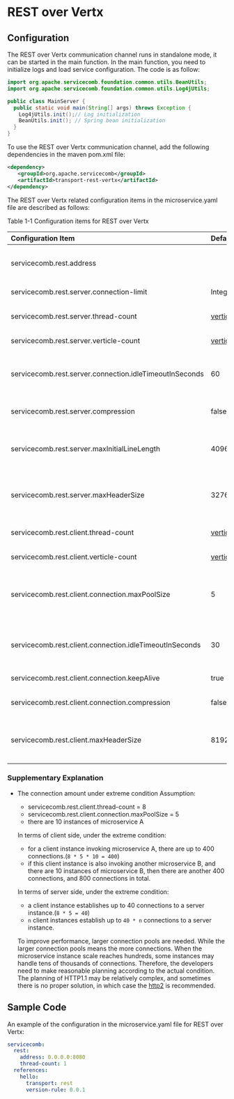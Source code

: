 # REST over Vertx

## Configuration

The REST over Vertx communication channel runs in standalone mode, it can be started in the main function. In the main function, you need to initialize logs and load service configuration. The code is as follow:

```java
import org.apache.servicecomb.foundation.common.utils.BeanUtils;
import org.apache.servicecomb.foundation.common.utils.Log4jUtils;

public class MainServer {
  public static void main(String[] args) throws Exception {
  　Log4jUtils.init();// Log initialization
  　BeanUtils.init(); // Spring bean initialization
  }
}
```

To use the REST over Vertx communication channel, add the following dependencies in the maven pom.xml file:

```xml
<dependency>
　　<groupId>org.apache.servicecomb</groupId>
　　<artifactId>transport-rest-vertx</artifactId>
</dependency>
```

The REST over Vertx related configuration items in the microservice.yaml file are described as follows:

Table 1-1 Configuration items for REST over Vertx

| Configuration Item                                     | Default Value                                  | Description                                    |
| :----------------------------------------------------- | :--------------------------------------------- | :--------------------------------------------- |
|servicecomb.rest.address                                |                                                |listening address, empty for not listen, just a rest client |
|servicecomb.rest.server.connection-limit                |Integer.MAX_VALUE                               |Max allowed client connections                  |
|servicecomb.rest.server.thread-count                    |[verticle-count](/transports/verticle-count.md) |rest server verticle instance count(Deprecated) |
|servicecomb.rest.server.verticle-count                  |[verticle-count](/transports/verticle-count.md) |rest server verticle instance count             |
|servicecomb.rest.server.connection.idleTimeoutInSeconds |60                                              |Timeout for server's idle connection, The idle connections will be closed |
| servicecomb.rest.server.compression                    | false                                          | Wether the server support compression          |
| servicecomb.rest.server.maxInitialLineLength           | 4096                                           | The max initial line length of the request the server can process, unit is Byte |
| servicecomb.rest.server.maxHeaderSize                  | 32768                                          | The max header size of the request the server can process, unit is Byte |
|servicecomb.rest.client.thread-count                    |[verticle-count](/transports/verticle-count.md) |rest client verticle instance count(Deprecated) |
|servicecomb.rest.client.verticle-count                  |[verticle-count](/transports/verticle-count.md) |rest client verticle instance count             |
|servicecomb.rest.client.connection.maxPoolSize          |5                                               |The maximum number of connections in each connection pool for an IP:port combination |
|servicecomb.rest.client.connection.idleTimeoutInSeconds |30                                              |Timeout for client's idle connection, The idle connections will be closed |
|servicecomb.rest.client.connection.keepAlive            |true                                            |Whether to use long connections                 |
| servicecomb.rest.client.connection.compression         | false                                          | Wether the client support compression          |
| servicecomb.rest.client.maxHeaderSize                  | 8192                                           | The max header size of the response the client can process, unit is Byte |

### Supplementary Explanation

* The connection amount under extreme condition
  Assumption:
  * servicecomb.rest.client.thread-count = 8
  * servicecomb.rest.client.connection.maxPoolSize = 5
  * there are 10 instances of microservice A  

  In terms of client side, under the extreme condition:
  * for a client instance invoking microservice A, there are up to 400 connections.(`8 * 5 * 10 = 400`)
  * if this client instance is also invoking another microservice B, and there are 10 instances of microservice B, then there are another 400 connections, and 800 connections in total.

  In terms of server side, under the extreme condition:
  * a client instance establishes up to 40 connections to a server instance.(`8 * 5 = 40`)
  * `n` client instances establish up to `40 * n` connections to a server instance.

  To improve performance, larger connection pools are needed. While the larger connection pools means the more connections. When the microservice instance scale reaches hundreds, some instances may handle tens of thousands of connections. Therefore, the developers need to make reasonable planning according to the actual condition.
  The planning of HTTP1.1 may be relatively complex, and sometimes there is no proper solution, in which case the [http2](transports/http2.md) is recommended.

## Sample Code

An example of the configuration in the microservice.yaml file for REST over Vertx:

```yaml
servicecomb:
  rest:
    address: 0.0.0.0:8080
    thread-count: 1
  references:
    hello:
      transport: rest
      version-rule: 0.0.1
```
